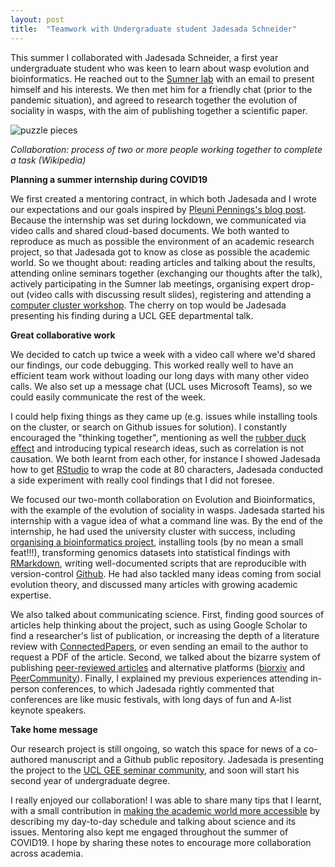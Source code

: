 ```yaml
---
layout: post
title:  "Teamwork with Undergraduate student Jadesada Schneider"
---
```


This summer I collaborated with Jadesada Schneider, a first year undergraduate student who was keen to learn about wasp evolution and bioinformatics. He reached out to the [Sumner lab](http://www.sumnerlab.co.uk/) with an email to present himself and his interests. We then met him for a friendly chat (prior to the pandemic situation), and agreed to research together the evolution of sociality in wasps, with the aim of publishing together a scientific paper.

![puzzle pieces](/assets/collaboration.jpg)


_Collaboration: process of two or more people working together to complete a task (Wikipedia)_

**Planning a summer internship during COVID19**

We first created a mentoring contract, in which both Jadesada and I wrote our expectations and our goals inspired by [Pleuni Pennings's blog post](https://abetterscientist.wordpress.com/2020/05/07/how-we-run-an-inclusive-online-coding-program-for-biology-and-chem-undergrads-in-2020/). Because the internship was set during lockdown, we communicated via video calls and shared cloud-based documents. We both wanted to reproduce as much as possible the environment of an academic research project, so that Jadesada got to know as close as possible the academic world. So we thought about: reading articles and talking about the results, attending online seminars together (exchanging our thoughts after the talk), actively participating in the Sumner lab meetings, organising expert drop-out (video calls with discussing result slides), registering and attending a [computer cluster workshop](https://www.ucl.ac.uk/research-it-services/services/research-it-training). The cherry on top would be Jadesada presenting his finding during a UCL GEE departmental talk. 

**Great collaborative work**

We decided to catch up twice a week with a video call where we'd shared our findings, our code debugging. This worked really well to have an efficient team work without loading our long days with many other video calls. We also set up a message chat (UCL uses Microsoft Teams), so we could easily communicate the rest of the week.

I could help fixing things as they came up (e.g. issues while installing tools on the cluster, or search on Github issues for solution). I constantly encouraged the "thinking together", mentioning as well the [rubber duck effect](https://en.wikipedia.org/wiki/Rubber_duck_debugging) and introducing typical research ideas, such as correlation is not causation. We both learnt from each other, for instance I showed Jadesada how to get [RStudio](https://twitter.com/rstudiotips) to wrap the code at 80 characters, Jadesada conducted a side experiment with really cool findings that I did not foresee.

We focused our two-month collaboration on Evolution and Bioinformatics, with the example of the evolution of sociality in wasps. Jadesada started his internship with a vague idea of what a command line was. By the end of the internship, he had used the university cluster with success, including [organising a bioinformatics project](https://journals.plos.org/ploscompbiol/article?id=10.1371/journal.pcbi.1000424), installing tools (by no mean a small feat!!!), transforming genomics datasets into statistical findings with [RMarkdown](https://rmarkdown.rstudio.com/), writing well-documented scripts that are reproducible with version-control [Github](https://docs.github.com/en/github/getting-started-with-github). He had also tackled many ideas coming from social evolution theory, and discussed many articles with growing academic expertise.

We also talked about communicating science. First, finding good sources of articles help thinking about the project, such as using Google Scholar to find a researcher's list of publication, or increasing the depth of a literature review with [ConnectedPapers](https://www.connectedpapers.com/), or even sending an email to the author to request a PDF of the article. Second, we talked about the bizarre system of publishing [peer-reviewed articles](https://theconversation.com/hate-the-peer-review-process-einstein-did-too-27405) and alternative platforms ([biorxiv](https://www.biorxiv.org/) and [PeerCommunity](https://peercommunityin.org/)). Finally, I explained my previous experiences attending in-person conferences, to which Jadesada rightly commented that conferences are like music festivals, with long days of fun and A-list keynote speakers.


**Take home message**

Our research project is still ongoing, so watch this space for news of a co-authored manuscript and a Github public repository. Jadesada is presenting the project to the [UCL GEE seminar community](https://www.ucl.ac.uk/biosciences/departments/genetics-evolution-and-environment/gee-events?collection=drupal-life-sciences-events&meta_UclOrgUnit=%22Genetics%2CEvolution+and+Environment%22&&ge_DateFilter=20200828), and soon will start his second year of undergraduate degree.

I really enjoyed our collaboration! I was able to share many tips that I learnt, with a small contribution in [making the academic world more accessible](https://www.ucl.ac.uk/equality-diversity-inclusion/) by describing my day-to-day schedule and talking about science and its issues. Mentoring also kept me engaged throughout the summer of COVID19. I hope by sharing these notes to encourage more collaboration across academia.